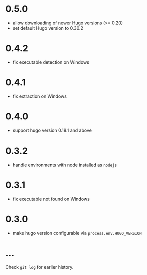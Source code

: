 # 0.5.0

* allow downloading of newer Hugo versions (>= 0.20)
* set default Hugo version to 0.30.2

# 0.4.2

* fix executable detection on Windows

# 0.4.1

* fix extraction on Windows

# 0.4.0

* support hugo version 0.18.1 and above

# 0.3.2

* handle environments with node installed as `nodejs`

# 0.3.1

* fix executable not found on Windows

# 0.3.0

* make hugo version configurable via `process.env.HUGO_VERSION`

# ...

Check `git log` for earlier history.